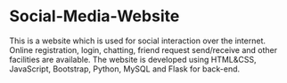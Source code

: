 # Social-Media-Website
This is a website which is used for social interaction over the internet. Online registration, login, chatting, friend request send/receive and other facilities are available. The website is developed using HTML&amp;CSS, JavaScript, Bootstrap, Python, MySQL and Flask for back-end.
